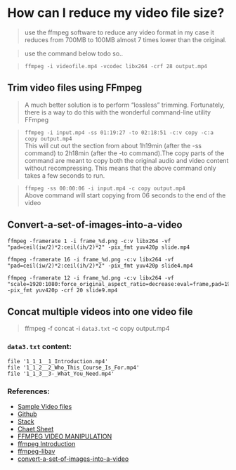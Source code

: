 # How can I reduce my video file size?
> use the ffmpeg software to reduce any video format
> in my case it reduces from 700MB to 100MB almost 7 times lower than the original.

> use the command below todo so..

> `ffmpeg -i videofile.mp4 -vcodec libx264 -crf 28 output.mp4`

## Trim video files using FFmpeg
> A much better solution is to perform “lossless” trimming. Fortunately, there is a way to do this with the wonderful command-line utility FFmpeg

> `ffmpeg -i input.mp4 -ss 01:19:27 -to 02:18:51 -c:v copy -c:a copy output.mp4`\
> This will cut out the section from about 1h19min (after the -ss command) to 2h18min (after the -to command).The copy parts of the command are meant to copy both the original audio and video content without recompressing. This means that the above command only takes a few seconds to run.

> `ffmpeg -ss 00:00:06 -i input.mp4 -c copy output.mp4`\
> Above command will start copying from 06 seconds to the end of the video

## Convert-a-set-of-images-into-a-video

```
ffmpeg -framerate 1 -i frame_%d.png -c:v libx264 -vf "pad=ceil(iw/2)*2:ceil(ih/2)*2" -pix_fmt yuv420p slide.mp4

ffmpeg -framerate 16 -i frame_%d.png -c:v libx264 -vf "pad=ceil(iw/2)*2:ceil(ih/2)*2" -pix_fmt yuv420p slide4.mp4

ffmpeg -framerate 12 -i frame_%d.png -c:v libx264 -vf "scale=1920:1080:force_original_aspect_ratio=decrease:eval=frame,pad=1920:1080:-1:-1:eval=frame"  -pix_fmt yuv420p -crf 20 slide9.mp4
```


## Concat multiple videos into one video file
> ffmpeg -f concat -i `data3.txt` -c copy output.mp4

### `data3.txt` content:
```
file '1_1_1__1_Introduction.mp4' 
file '1_1_2__2_Who_This_Course_Is_For.mp4' 
file '1_1_3__3-_What_You_Need.mp4' 
```

### References:

* [Sample Video files](https://file-examples.com/index.php/sample-video-files/sample-webm-files-download)
* [Github](https://gist.github.com/dvlden/b9d923cb31775f92fa54eb8c39ccd5a9)
* [Stack](https://unix.stackexchange.com/questions/28803/how-can-i-reduce-a-videos-size-with-ffmpeg)
* [Chaet Sheet](https://gist.github.com/steven2358/ba153c642fe2bb1e47485962df07c730)
* [FFMPEG VIDEO MANIPULATION](https://api.video/blog/video-trends/ffmpeg-for-beginners-processing-converting-and-streaming-video)
* [ffmpeg Introduction](https://programminghistorian.org/en/lessons/introduction-to-ffmpeg)
* [ffmpeg-libav](https://www.lhsz.xyz/read/ffmpeg-libav-tutorial/spilt.4.spilt.1.blank)
* [convert-a-set-of-images-into-a-video](https://hamelot.io/visualization/using-ffmpeg-to-convert-a-set-of-images-into-a-video)
